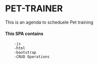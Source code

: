 # PET-TRAINER
This is an agenda to scheduele Pet training 
 #### This SPA contains 
        -js
        -html
        -bootstrap
        -CRUD Operations
